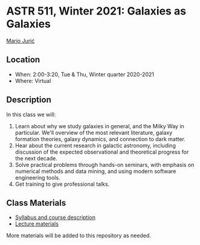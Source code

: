 # ASTR 511, Winter 2021: Galaxies as Galaxies

[Mario Jurić](http://research.majuric.org)

## Location

 * When: 2:00-3:20, Tue & Thu, Winter quarter 2020-2021
 * Where: Virtual

## Description

In this class we will:

  1. Learn about why we study galaxies in general, and the Milky Way in particular. We'll overview of the most relevant literature, galaxy formation theories, galaxy dynamics, and connection to dark matter.
  1. Hear about the current research in galactic astronomy, including discussion of the expected observational and theoretical progress for the next decade.
  1. Solve practical problems through hands-on seminars, with emphasis on numerical methods and data mining, and using modern software engineering tools.
  1. Get training to give professional talks.


## Class Materials

 * [Syllabus and course description](syllabus/syllabus.pdf)
 * [Lecture materials](lectures/)

More materials will be added to this repository as needed.
